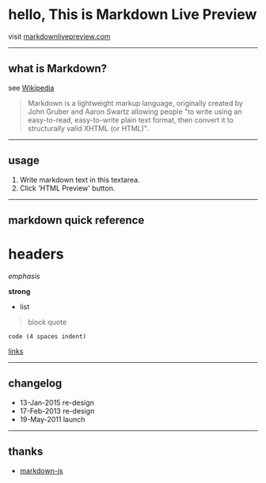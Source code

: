 # hello, This is Markdown Live Preview

visit [markdownlivepreview.com](http://markdownlivepreview.com)

----
## what is Markdown?
see [Wikipedia](http://en.wikipedia.org/wiki/Markdown)

> Markdown is a lightweight markup language, originally created by John Gruber and Aaron Swartz allowing people "to write using an easy-to-read, easy-to-write plain text format, then convert it to structurally valid XHTML (or HTML)".

----
## usage
1. Write markdown text in this textarea.
2. Click 'HTML Preview' button.

----
## markdown quick reference
# headers

*emphasis*

**strong**

* list

>block quote

    code (4 spaces indent)
[links](http://wikipedia.org)

----
## changelog
* 13-Jan-2015 re-design
* 17-Feb-2013 re-design
* 19-May-2011 launch

----
## thanks
* [markdown-js](https://github.com/evilstreak/markdown-js)

